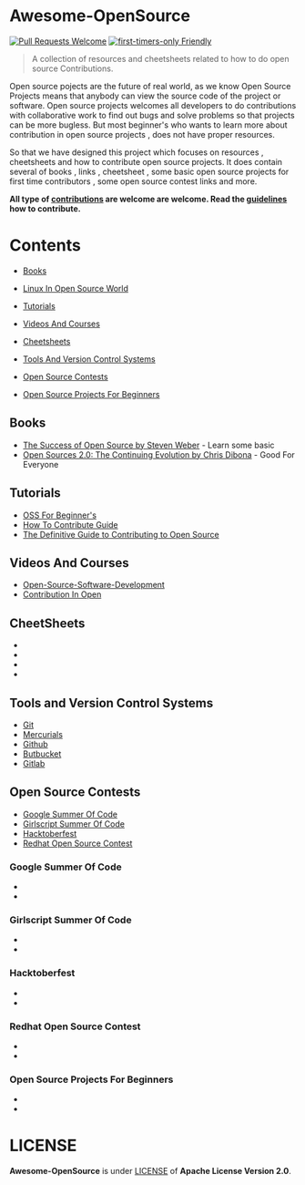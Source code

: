 # Awesome-OpenSource
[![Pull Requests Welcome](https://img.shields.io/badge/PRs-welcome-brightgreen.svg?style=flat)](http://makeapullrequest.com)
[![first-timers-only Friendly](https://img.shields.io/badge/first--timers--only-friendly-blue.svg)](http://www.firsttimersonly.com/)
> A collection of resources and cheetsheets related to how to do open source Contributions.

Open source pojects are the future of real world, as we know Open Source Projects means that anybody can view the source code of the project or software. Open source projects welcomes all developers to do contributions with collaborative work to find out bugs and solve problems so that projects can be more bugless.
But most beginner's who wants to learn more about contribution in open source projects ,  does not have proper resources. 

So that we have designed this project which focuses on resources , cheetsheets and how to contribute open source projects. It does contain several of books , links , cheetsheet , some basic open source projects for first time contributors , some open source contest links and more.

**All type of [contributions](CONTRIBUTING.md) are welcome  are welcome. Read the [guidelines](CONTRIBUTING.md) how to contribute.**

# **Contents**
  
* [Books](#Books)

* [Linux In Open Source World](#Linux-In-Open-Source-World)
  
* [Tutorials](#Tutorials)
  
* [Videos And Courses](#Videos-And-Courses)
  
* [Cheetsheets](#Cheetsheets)
    
* [Tools And Version Control Systems](#Tools-and-Version-Control-Systems)

* [Open Source Contests](#Open-Source-Contests)

* [Open Source Projects For Beginners](#Open-Source-Projects-For-Beginners)


## **Books**

- [The Success of Open Source by Steven Weber](https://www.amazon.com/Success-Open-Source-Steven-Weber/dp/0674018583) - Learn some basic
- [Open Sources 2.0: The Continuing Evolution by Chris Dibona](https://www.amazon.com/Open-Sources-2-0-Continuing-Evolution/dp/0596008023) - Good For Everyone


## **Tutorials**
- [OSS For Beginner's](https://www.faridrifaie.my.id/2019/03/oss-contribution-for-beginners.html)
- [How To Contribute Guide](https://opensource.guide/how-to-contribute/)
- [The Definitive Guide to Contributing to Open Source](https://www.freecodecamp.org/news/the-definitive-guide-to-contributing-to-open-source-900d5f9f2282/)



## **Videos And Courses**
- [Open-Source-Software-Development](https://www.coursera.org/learn/open-source-software-development-methods)
- [Contribution In Open ](https://www.youtube.com/watch?v=k6KcaMffxac)


## **CheetSheets** 
-
-
-
-



## **Tools and Version Control Systems**
- [Git](#Git)
- [Mercurials](#Mercurials)
- [Github](#Github)
- [Butbucket](#Bitbucket)
- [Gitlab](#Gitlab)





## **Open Source Contests**
- [Google Summer Of Code](#Google-Summer-Of-Code)
- [Girlscript Summer Of Code](#Girlscript-Summer-Of-Code)
- [Hacktoberfest](#Hacktoberfest)
- [Redhat Open Source Contest](#Redhat-Open-Source-Contest)

### **Google Summer Of Code**
-
-


### **Girlscript Summer Of Code**
-
-


### **Hacktoberfest**
-
-


### **Redhat Open Source Contest**
-
-


### **Open Source Projects For Beginners**
-
-


# LICENSE
**Awesome-OpenSource** is under [LICENSE](LICENSE) of **Apache License Version 2.0**.